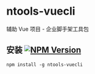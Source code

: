 # ntools-vuecli

辅助 Vue 项目 - 企业脚手架工具包

## 安装 [![NPM Version](https://img.shields.io/npm/v/ntools-vuecli.svg)](https://www.npmjs.com/package/ntools-vuecli)

```
npm install -g ntools-vuecli
```
